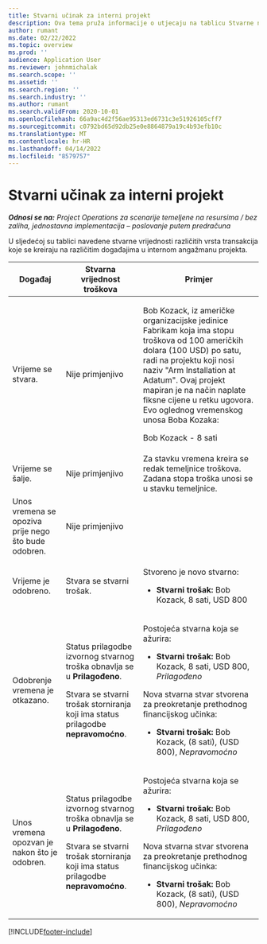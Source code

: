 ```yaml
---
title: Stvarni učinak za interni projekt
description: Ova tema pruža informacije o utjecaju na tablicu Stvarne na različitim događajima za interni projekt u Microsoftu Dynamics 365 Project Operations.
author: rumant
ms.date: 02/22/2022
ms.topic: overview
ms.prod: ''
audience: Application User
ms.reviewer: johnmichalak
ms.search.scope: ''
ms.assetid: ''
ms.search.region: ''
ms.search.industry: ''
ms.author: rumant
ms.search.validFrom: 2020-10-01
ms.openlocfilehash: 66a9ac4d2f56ae95313ed6731c3e51926105cff7
ms.sourcegitcommit: c0792bd65d92db25e0e8864879a19c4b93efb10c
ms.translationtype: MT
ms.contentlocale: hr-HR
ms.lasthandoff: 04/14/2022
ms.locfileid: "8579757"
---
```

# <a name="actuals-impact-for-an-internal-project"></a>Stvarni učinak za interni projekt

_**Odnosi se na:** Project Operations za scenarije temeljene na resursima / bez zaliha, jednostavna implementacija – poslovanje putem predračuna_

U sljedećoj su tablici navedene stvarne vrijednosti različitih vrsta transakcija koje se kreiraju na različitim događajima u internom angažmanu projekta.

| Događaj | Stvarna vrijednost troškova | Primjer |
|---|---|---|
| Vrijeme se stvara. | Nije primjenjivo | <p>Bob Kozack, iz američke organizacijske jedinice Fabrikam koja ima stopu troškova od 100 američkih dolara (100 USD) po satu, radi na projektu koji nosi naziv "Arm Installation at Adatum". Ovaj projekt mapiran je na način naplate fiksne cijene u retku ugovora. Evo oglednog vremenskog unosa Boba Kozaka:</p><p>Bob Kozack - 8 sati</p> |
| Vrijeme se šalje. | Nije primjenjivo | Za stavku vremena kreira se redak temeljnice troškova. Zadana stopa troška unosi se u stavku temeljnice. |
| Unos vremena se opoziva prije nego što bude odobren. | Nije primjenjivo | |
| Vrijeme je odobreno. | Stvara se stvarni trošak. | <p>Stvoreno je novo stvarno:</p><ul><li>**Stvarni trošak:** Bob Kozack, 8 sati, USD 800</li></ul> |
| Odobrenje vremena je otkazano. | <p>Status prilagodbe izvornog stvarnog troška obnavlja se u **Prilagođeno**.</p><p>Stvara se stvarni trošak storniranja koji ima status prilagodbe **nepravomoćno**.</p> | <p>Postojeća stvarna koja se ažurira:</p><ul><li>**Stvarni trošak:** Bob Kozack, 8 sati, USD 800, *Prilagođeno*</li></ul><p>Nova stvarna stvar stvorena za preokretanje prethodnog financijskog učinka:</p><ul><li>**Stvarni trošak:** Bob Kozack, (8 sati), (USD 800), *Nepravomoćno*</li></ul> |
| Unos vremena opozvan je nakon što je odobren. | <p>Status prilagodbe izvornog stvarnog troška obnavlja se u **Prilagođeno**.</p><p>Stvara se stvarni trošak storniranja koji ima status prilagodbe **nepravomoćno**.</p> | <p>Postojeća stvarna koja se ažurira:</p><ul><li>**Stvarni trošak:** Bob Kozack, 8 sati, USD 800, *Prilagođeno*</li></ul><p>Nova stvarna stvar stvorena za preokretanje prethodnog financijskog učinka:</p><ul><li>**Stvarni trošak:** Bob Kozack, (8 sati), (USD 800), *Nepravomoćno*</li></ul> |

[!INCLUDE[footer-include](../includes/footer-banner.md)]
